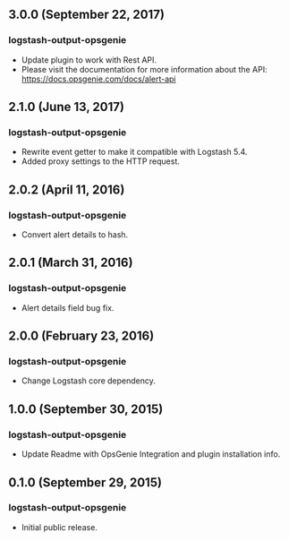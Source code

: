 ## 3.0.0 (September 22, 2017)

### logstash-output-opsgenie

* Update plugin to work with Rest API.
* Please visit the documentation for more information about the API: https://docs.opsgenie.com/docs/alert-api

## 2.1.0 (June 13, 2017)

### logstash-output-opsgenie

* Rewrite event getter to make it compatible with Logstash 5.4.
* Added proxy settings to the HTTP request.

## 2.0.2 (April 11, 2016)

### logstash-output-opsgenie

* Convert alert details to hash.

## 2.0.1 (March 31, 2016)

### logstash-output-opsgenie

* Alert details field bug fix.

## 2.0.0 (February 23, 2016)

### logstash-output-opsgenie

* Change Logstash core dependency.

## 1.0.0 (September 30, 2015)

### logstash-output-opsgenie

* Update Readme with OpsGenie Integration and plugin installation info.

## 0.1.0 (September 29, 2015)

### logstash-output-opsgenie

* Initial public release.
